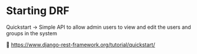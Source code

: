 # Starting DRF

Quickstart -> Simple API to allow admin users to view and edit the users and groups in the system



🔗 https://www.django-rest-framework.org/tutorial/quickstart/

